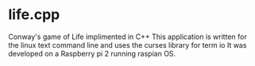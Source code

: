 # life.cpp
Conway's game of Life implimented in C++ 
This application is written for the linux text command line and uses the curses library for term io
It was developed on a Raspberry pi 2 running raspian OS.
